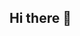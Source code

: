 ## Hi there 👋

<!--
**Ancil-Benny/Ancil-Benny** is a ✨ _special_ ✨ repository because its `README.md` (this file) appears on your GitHub profile.

Here are some ideas to get you started:

- 🔭 I’m currently working on MERN 
- 🌱 I’m currently learning MERN
- 👯 I’m looking to collaborate on MERN
- 🤔 I’m looking for help with MERN
- 💬 Ask me about MERN
- 📫 How to reach me: ancil-benny/
- 😄 Pronouns: ...He/Him
- ⚡ Fun fact: ...I love building
-->
